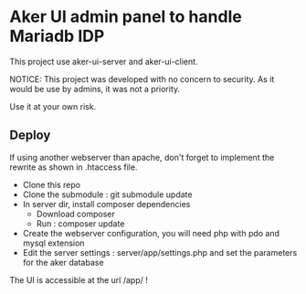 # Aker UI admin panel to handle Mariadb IDP

This project use aker-ui-server and aker-ui-client.

NOTICE: This project was developed with no concern to security.
As it would be use by admins, it was not a priority.

Use it at your own risk.

## Deploy

If using another webserver than apache, don't forget to implement the rewrite as shown in .htaccess file.

 - Clone this repo
 - Clone the submodule : git submodule update
 - In server dir, install composer dependencies
   - Download composer
   - Run : composer update
 - Create the webserver configuration, you will need php with pdo and mysql extension
 - Edit the server settings : server/app/settings.php and set the parameters for the aker database
 

The UI is accessible at the url /app/ !
